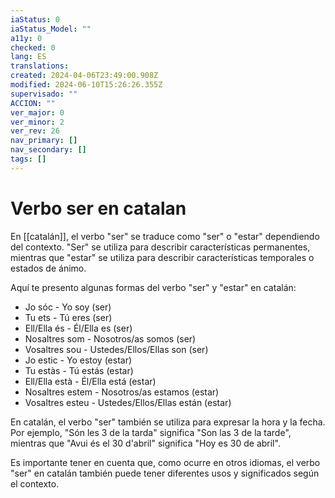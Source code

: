 ```yaml
---
iaStatus: 0
iaStatus_Model: ""
a11y: 0
checked: 0
lang: ES
translations: 
created: 2024-04-06T23:49:00.908Z
modified: 2024-06-10T15:26:26.355Z
supervisado: ""
ACCION: ""
ver_major: 0
ver_minor: 2
ver_rev: 26
nav_primary: []
nav_secondary: []
tags: []
---
```

# Verbo ser en catalan

En [[catalán]], el verbo "ser" se traduce como "ser" o "estar" dependiendo del contexto. "Ser" se utiliza para describir características permanentes, mientras que "estar" se utiliza para describir características temporales o estados de ánimo.

Aquí te presento algunas formas del verbo "ser" y "estar" en catalán:

-   Jo sóc - Yo soy (ser)
-   Tu ets - Tú eres (ser)
-   Ell/Ella és - Él/Ella es (ser)
-   Nosaltres som - Nosotros/as somos (ser)
-   Vosaltres sou - Ustedes/Ellos/Ellas son (ser)
-   Jo estic - Yo estoy (estar)
-   Tu estàs - Tú estás (estar)
-   Ell/Ella està - Él/Ella está (estar)
-   Nosaltres estem - Nosotros/as estamos (estar)
-   Vosaltres esteu - Ustedes/Ellos/Ellas están (estar)

En catalán, el verbo "ser" también se utiliza para expresar la hora y la fecha. Por ejemplo, "Són les 3 de la tarda" significa "Son las 3 de la tarde", mientras que "Avui és el 30 d'abril" significa "Hoy es 30 de abril".

Es importante tener en cuenta que, como ocurre en otros idiomas, el verbo "ser" en catalán también puede tener diferentes usos y significados según el contexto.
